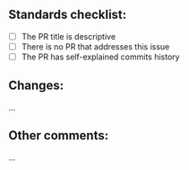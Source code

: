 <!--
📣 READ CAREFULLY BEFORE CREATING THIS PR 📣
1️⃣ This PR template is exclusively for DOCUMENTATION
2️⃣ The PR title must start from "docs:"
3️⃣ The PR title must be written in lowercase
4️⃣ The topic must be provided with requested below information
-->

## Standards checklist:
- [ ] The PR title is descriptive
- [ ] There is no PR that addresses this issue
- [ ] The PR has self-explained commits history

## Changes:
...

## Other comments:
...
